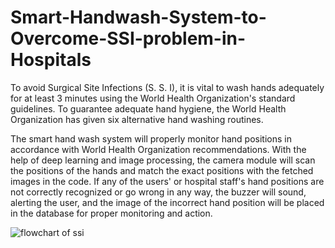 # Smart-Handwash-System-to-Overcome-SSI-problem-in-Hospitals
To avoid Surgical Site Infections (S. S. I), it is vital to wash  hands adequately for at least 3 minutes using the World  Health Organization's standard guidelines. To guarantee adequate hand hygiene, the World Health  Organization has given six alternative hand washing routines.


The smart hand wash system will properly monitor hand 
positions in accordance with World Health Organization 
recommendations. With the help of deep learning and 
image processing, the camera module will scan the 
positions of the hands and match the exact positions with 
the fetched images in the code. If any of the users' or 
hospital staff's hand positions are not correctly recognized
or go wrong in any way, the buzzer will sound, alerting the 
user, and the image of the incorrect hand position will be 
placed in the database for proper monitoring and action.



![flowchart of ssi](https://user-images.githubusercontent.com/73397818/214876406-425ff147-174e-4714-be85-5219e442bca0.png)
